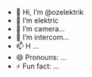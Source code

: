 - 👋 Hi, I’m @ozelektrik
- 👀 I’m elektric
- 🌱 I’m camera...
- 💞️ I’m intercom...
- 📫 H ...
- 😄 Pronouns: ...
- ⚡ Fun fact: ...

<!---
ozelektrik/ozelektrik is a ✨ special ✨ repository because its `README.md` (this file) appears on your GitHub profile.
You can click the Preview link to take a look at your changes.
--->
